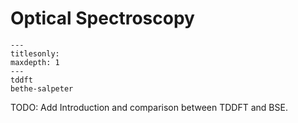 # Optical Spectroscopy

```{toctree}
---
titlesonly:
maxdepth: 1
---
tddft
bethe-salpeter
```

TODO: Add Introduction and comparison between TDDFT and BSE.
